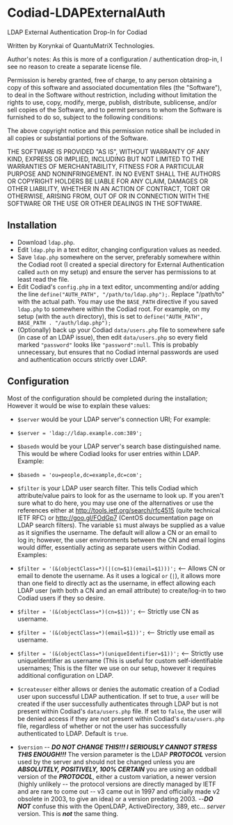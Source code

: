 # Codiad-LDAPExternalAuth
LDAP External Authentication Drop-In for Codiad

Written by Korynkai of QuantuMatriX Technologies.

Author's notes:
As this is more of a configuration / authentication drop-in, I see no
reason to create a separate license file.

Permission is hereby granted, free of charge, to any person obtaining
a copy of this software and associated documentation files (the
"Software"), to deal in the Software without restriction, including
without limitation the rights to use, copy, modify, merge, publish,
distribute, sublicense, and/or sell copies of the Software, and to
permit persons to whom the Software is furnished to do so, subject to
the following conditions:

The above copyright notice and this permission notice shall be
included in all copies or substantial portions of the Software.

THE SOFTWARE IS PROVIDED "AS IS", WITHOUT WARRANTY OF ANY KIND,
EXPRESS OR IMPLIED, INCLUDING BUT NOT LIMITED TO THE WARRANTIES OF
MERCHANTABILITY, FITNESS FOR A PARTICULAR PURPOSE AND
NONINFRINGEMENT. IN NO EVENT SHALL THE AUTHORS OR COPYRIGHT HOLDERS BE
LIABLE FOR ANY CLAIM, DAMAGES OR OTHER LIABILITY, WHETHER IN AN ACTION
OF CONTRACT, TORT OR OTHERWISE, ARISING FROM, OUT OF OR IN CONNECTION
WITH THE SOFTWARE OR THE USE OR OTHER DEALINGS IN THE SOFTWARE.

## Installation

* Download `ldap.php`.
* Edit `ldap.php` in a text editor, changing configuration values as needed.
* Save `ldap.php` somewhere on the server, preferably somewhere within the Codiad root (I created a special directory for External Authentication called `auth` on my setup) and ensure the server has permissions to at least read the file.
* Edit Codiad's `config.php` in a text editor, uncommenting and/or adding the line `define("AUTH_PATH", "/path/to/ldap.php");`. Replace "/path/to" with the actual path. You may use the `BASE_PATH` directive if you saved `ldap.php` to somewhere within the Codiad root. For example, on my setup (with the `auth` directory), this is set to `define("AUTH_PATH", BASE_PATH . "/auth/ldap.php");`
* (Optionally) back up your Codiad `data/users.php` file to somewhere safe (in case of an LDAP issue), then edit `data/users.php` so every field marked `"password"` looks like `"password":null`. This is probably unnecessary, but ensures that no Codiad internal passwords are used and authentication occurs strictly over LDAP.

## Configuration

Most of the configuration should be completed during the installation; However it would be wise to explain these values:

* `$server` would be your LDAP server's connection URI; For example:
 * `$server = 'ldap://ldap.example.com:389';`

* `$basedn` would be your LDAP server's search base distinguished name. This would be where Codiad looks for user entries within LDAP. Example:
 * `$basedn = 'ou=people,dc=example,dc=com';`

* `$filter` is your LDAP user search filter. This tells Codiad which attribute/value pairs to look for as the username to look up. If you aren't sure what to do here, you may use one of the alternatives or use the references either at http://tools.ietf.org/search/rfc4515 (quite technical IETF RFC) or http://goo.gl/FOdGp7 (CentOS documentation page on LDAP search filters). The variable `$1` must always be supplied as a value as it signifies the username. The default will allow a CN or an email to log in; however, the user environments between the CN and email logins would differ, essentially acting as separate users within Codiad. Examples:
 * `$filter = '(&(objectClass=*)(|(cn=$1)(email=$1)))';` <-- Allows CN or email to denote the username. As it uses a logical `or` (`|`), it allows more than one field to directly act as the username, in effect allowing each LDAP user (with both a CN and an email attribute) to create/log-in to two Codiad users if they so desire.
 * `$filter = '(&(objectClass=*)(cn=$1))';` <-- Strictly use CN as username.
 * `$filter = '(&(objectClass=*)(email=$1))';` <-- Strictly use email as username.
 * `$filter = '(&(objectClass=*)(uniqueIdentifier=$1))';` <-- Strictly use uniqueIdentifier as username (This is useful for custom self-identifiable usernames; This is the filter we use on our setup, however it requires additional configuration on LDAP.

* `$createuser` either allows or denies the automatic creation of a Codiad user upon successful LDAP authentication. If set to true, a `user` will be created if the user successfully authenticates through LDAP but is not present within Codiad's `data/users.php` file. If set to `false`, the user will be denied access if they are not present within Codiad's `data/users.php` file, regardless of whether or not the user has successfully authenticated to LDAP. Default is `true`.

* `$version` -- **_DO NOT CHANGE THIS!!! I SERIOUSLY CANNOT STRESS THIS ENOUGH!!!_** The version parameter is the LDAP **_PROTOCOL_** version used by the server and should not be changed unless you are **_ABSOLUTELY, POSITIVELY, 100% CERTAIN_** you are using an oddball version of the **_PROTOCOL_**, either a custom variation, a newer version (highly unlikely -- the protocol versions are directly managed by IETF and are rare to come out -- v3 came out in 1997 and officially made v2 obsolete in 2003, to give an idea) or a version predating 2003. --**_DO NOT_** confuse this with the OpenLDAP, ActiveDirectory, 389, etc... _server_ version. This is **_not_** the same thing.

